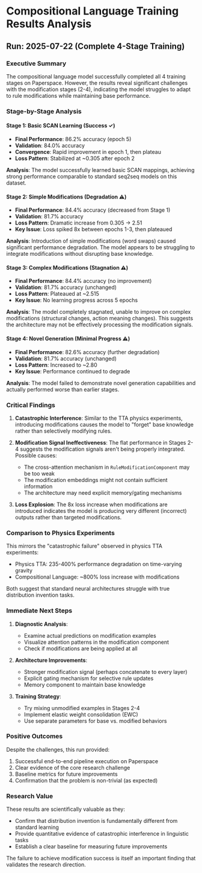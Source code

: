 # Compositional Language Training Results Analysis
## Run: 2025-07-22 (Complete 4-Stage Training)

### Executive Summary
The compositional language model successfully completed all 4 training stages on Paperspace. However, the results reveal significant challenges with the modification stages (2-4), indicating the model struggles to adapt to rule modifications while maintaining base performance.

### Stage-by-Stage Analysis

#### Stage 1: Basic SCAN Learning (Success ✓)
- **Final Performance**: 86.2% accuracy (epoch 5)
- **Validation**: 84.0% accuracy
- **Convergence**: Rapid improvement in epoch 1, then plateau
- **Loss Pattern**: Stabilized at ~0.305 after epoch 2

**Analysis**: The model successfully learned basic SCAN mappings, achieving strong performance comparable to standard seq2seq models on this dataset.

#### Stage 2: Simple Modifications (Degradation ⚠️)
- **Final Performance**: 84.4% accuracy (decreased from Stage 1)
- **Validation**: 81.7% accuracy
- **Loss Pattern**: Dramatic increase from 0.305 → 2.51
- **Key Issue**: Loss spiked 8x between epochs 1-3, then plateaued

**Analysis**: Introduction of simple modifications (word swaps) caused significant performance degradation. The model appears to be struggling to integrate modifications without disrupting base knowledge.

#### Stage 3: Complex Modifications (Stagnation ⚠️)
- **Final Performance**: 84.4% accuracy (no improvement)
- **Validation**: 81.7% accuracy (unchanged)
- **Loss Pattern**: Plateaued at ~2.515
- **Key Issue**: No learning progress across 5 epochs

**Analysis**: The model completely stagnated, unable to improve on complex modifications (structural changes, action meaning changes). This suggests the architecture may not be effectively processing the modification signals.

#### Stage 4: Novel Generation (Minimal Progress ⚠️)
- **Final Performance**: 82.6% accuracy (further degradation)
- **Validation**: 81.7% accuracy (unchanged)
- **Loss Pattern**: Increased to ~2.80
- **Key Issue**: Performance continued to degrade

**Analysis**: The model failed to demonstrate novel generation capabilities and actually performed worse than earlier stages.

### Critical Findings

1. **Catastrophic Interference**: Similar to the TTA physics experiments, introducing modifications causes the model to "forget" base knowledge rather than selectively modifying rules.

2. **Modification Signal Ineffectiveness**: The flat performance in Stages 2-4 suggests the modification signals aren't being properly integrated. Possible causes:
   - The cross-attention mechanism in `RuleModificationComponent` may be too weak
   - The modification embeddings might not contain sufficient information
   - The architecture may need explicit memory/gating mechanisms

3. **Loss Explosion**: The 8x loss increase when modifications are introduced indicates the model is producing very different (incorrect) outputs rather than targeted modifications.

### Comparison to Physics Experiments
This mirrors the "catastrophic failure" observed in physics TTA experiments:
- Physics TTA: 235-400% performance degradation on time-varying gravity
- Compositional Language: ~800% loss increase with modifications

Both suggest that standard neural architectures struggle with true distribution invention tasks.

### Immediate Next Steps

1. **Diagnostic Analysis**:
   - Examine actual predictions on modification examples
   - Visualize attention patterns in the modification component
   - Check if modifications are being applied at all

2. **Architecture Improvements**:
   - Stronger modification signal (perhaps concatenate to every layer)
   - Explicit gating mechanism for selective rule updates
   - Memory component to maintain base knowledge

3. **Training Strategy**:
   - Try mixing unmodified examples in Stages 2-4
   - Implement elastic weight consolidation (EWC)
   - Use separate parameters for base vs. modified behaviors

### Positive Outcomes
Despite the challenges, this run provided:
1. Successful end-to-end pipeline execution on Paperspace
2. Clear evidence of the core research challenge
3. Baseline metrics for future improvements
4. Confirmation that the problem is non-trivial (as expected)

### Research Value
These results are scientifically valuable as they:
- Confirm that distribution invention is fundamentally different from standard learning
- Provide quantitative evidence of catastrophic interference in linguistic tasks
- Establish a clear baseline for measuring future improvements

The failure to achieve modification success is itself an important finding that validates the research direction.